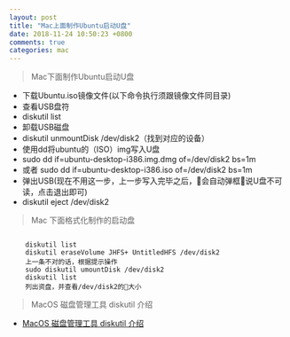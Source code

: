 ```yaml
---
layout: post
title: "Mac上面制作Ubuntu启动U盘"
date: 2018-11-24 10:50:23 +0800
comments: true
categories: mac
---
```


> Mac下面制作Ubuntu启动U盘
* 下载Ubuntu.iso镜像文件(以下命令执行须跟镜像文件同目录)
* 查看USB盘符
* diskutil list
* 卸载USB磁盘
* diskutil unmountDisk /dev/disk2（找到对应的设备）
* 使用dd将ubuntu的（ISO）img写入U盘
* sudo dd if=ubuntu-desktop-i386.img.dmg of=/dev/disk2 bs=1m
* 或者 sudo dd if=ubuntu-desktop-i386.iso of=/dev/disk2 bs=1m
* 弹出USB(现在不用这一步，上一步写入完毕之后，会自动弹框说U盘不可读，点击退出即可)
* diskutil eject /dev/disk2

> Mac 下面格式化制作的启动盘
```
    
    diskutil list
    diskutil eraseVolume JHFS+ UntitledHFS /dev/disk2
    上一条不对的话，根据提示操作
    sudo diskutil umountDisk /dev/disk2
    diskutil list
    列出资盘，并查看/dev/disk2的大小
```

> MacOS 磁盘管理工具 diskutil 介绍
- [MacOS 磁盘管理工具 diskutil 介绍](https://www.jianshu.com/p/6a1f365617ad)